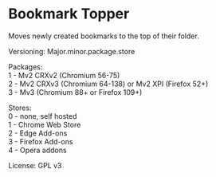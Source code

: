 # Bookmark Topper
Moves newly created bookmarks to the top of their folder.

Versioning: Major.minor.package.store

Packages:<br>
1 - Mv2 CRXv2 (Chromium 56-75)<br>
2 - Mv2 CRXv3 (Chromium 64-138) or Mv2 XPI (Firefox 52+)<br>
3 - Mv3 (Chromium 88+ or Firefox 109+)

Stores:<br>
0 - none, self hosted<br>
1 - Chrome Web Store<br>
2 - Edge Add-ons<br>
3 - Firefox Add-ons<br>
4 - Opera addons

License: GPL v3
